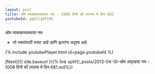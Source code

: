 ```yaml
---
layout: post
title: ओम व्यक्तहव्यकथाया नमः - 1008 दिनों की तपस्या में दिन 682
youtubeId: qqX2cq4FI9k
---
```

 
 
 ओम व्यक्तहव्यकथाया नमः  
 
 -  जो भक्तांसाठी स्पष्ट आहे आणि इतरांना अदृश्य आहे 
 
  
 
  
 
 
 
 
 
 


{% include youtubePlayer.html id=page.youtubeId %}
 
[Next]({{ site.baseurl }}{% link  split1/_posts/2013-04-10-ओम अमृतहया नमः - 1008 दिनों की तपस्या में दिन 681.md%})
 
